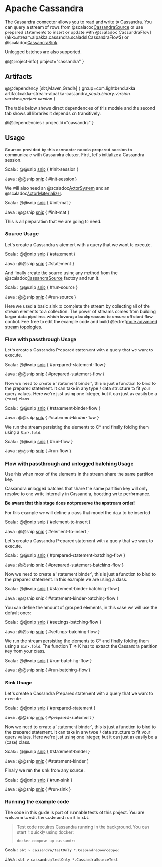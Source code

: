 # Apache Cassandra

The Cassandra connector allows you to read and write to Cassandra. You can query a stream of rows from @scaladoc[CassandraSource](akka.stream.alpakka.cassandra.scaladsl.CassandraSource$) or use prepared statements to insert or update with @scaladoc[CassandraFlow](akka.stream.alpakka.cassandra.scaladsl.CassandraFlow$) or @scaladoc[CassandraSink](akka.stream.alpakka.cassandra.scaladsl.CassandraSink$).

Unlogged batches are also supported. 

@@project-info{ project="cassandra" }

## Artifacts

@@dependency [sbt,Maven,Gradle] {
  group=com.lightbend.akka
  artifact=akka-stream-alpakka-cassandra_$scala.binary.version$
  version=$project.version$
}

The table below shows direct dependencies of this module and the second tab shows all libraries it depends on transitively.

@@dependencies { projectId="cassandra" }


## Usage

Sources provided by this connector need a prepared session to communicate with Cassandra cluster. First, let's initialize a Cassandra session.

Scala
: @@snip [snip](/cassandra/src/test/scala/docs/scaladsl/CassandraSourceSpec.scala) { #init-session }

Java
: @@snip [snip](/cassandra/src/test/java/docs/javadsl/CassandraSourceTest.java) { #init-session }

We will also need an @scaladoc[ActorSystem](akka.actor.ActorSystem) and an @scaladoc[ActorMaterializer](akka.stream.ActorMaterializer).

Scala
: @@snip [snip](/cassandra/src/test/scala/docs/scaladsl/CassandraSourceSpec.scala) { #init-mat }

Java
: @@snip [snip](/cassandra/src/test/java/docs/javadsl/CassandraSourceTest.java) { #init-mat }

This is all preparation that we are going to need.

### Source Usage

Let's create a Cassandra statement with a query that we want to execute.

Scala
: @@snip [snip](/cassandra/src/test/scala/docs/scaladsl/CassandraSourceSpec.scala) { #statement }

Java
: @@snip [snip](/cassandra/src/test/java/docs/javadsl/CassandraSourceTest.java) { #statement }

And finally create the source using any method from the @scaladoc[CassandraSource](akka.stream.alpakka.cassandra.CassandraSource$) factory and run it.

Scala
: @@snip [snip](/cassandra/src/test/scala/docs/scaladsl/CassandraSourceSpec.scala) { #run-source }

Java
: @@snip [snip](/cassandra/src/test/java/docs/javadsl/CassandraSourceTest.java) { #run-source }

Here we used a basic sink to complete the stream by collecting all of the stream elements to a collection. The power of streams comes from building larger data pipelines which leverage backpressure to ensure efficient flow control. Feel free to edit the example code and build @extref[more advanced stream topologies](akka-docs:scala/stream/stream-introduction).

### Flow with passthrough Usage

Let's create a Cassandra Prepared statement with a query that we want to execute.

Scala
: @@snip [snip](/cassandra/src/test/scala/docs/scaladsl/CassandraSourceSpec.scala) { #prepared-statement-flow }

Java
: @@snip [snip](/cassandra/src/test/java/docs/javadsl/CassandraSourceTest.java) { #prepared-statement-flow }

Now we need to create a 'statement binder', this is just a function to bind to the prepared statement. It can take in any type / data structure to fit your query values. Here we're just using one Integer, but it can just as easily be a (case) class.

Scala
: @@snip [snip](/cassandra/src/test/scala/docs/scaladsl/CassandraSourceSpec.scala) { #statement-binder-flow }

Java
: @@snip [snip](/cassandra/src/test/java/docs/javadsl/CassandraSourceTest.java) { #statement-binder-flow }

We run the stream persisting the elements to C* and finally folding them using a ```Sink.fold```.

Scala
: @@snip [snip](/cassandra/src/test/scala/docs/scaladsl/CassandraSourceSpec.scala) { #run-flow }

Java
: @@snip [snip](/cassandra/src/test/java/docs/javadsl/CassandraSourceTest.java) { #run-flow }

### Flow with passthrough and unlogged batching Usage

Use this when most of the elements in the stream share the same partition key. 

Cassandra unlogged batches that share the same partition key will only
resolve to one write internally in Cassandra, boosting write performance.

**Be aware that this stage does not preserve the upstream order!**

For this example we will define a class that model the data to be inserted

Scala
: @@snip [snip](/cassandra/src/test/scala/docs/scaladsl/CassandraSourceSpec.scala) { #element-to-insert }

Java
: @@snip [snip](/cassandra/src/test/java/docs/javadsl/CassandraSourceTest.java) { #element-to-insert }


Let's create a Cassandra Prepared statement with a query that we want to execute.

Scala
: @@snip [snip](/cassandra/src/test/scala/docs/scaladsl/CassandraSourceSpec.scala) { #prepared-statement-batching-flow }

Java
: @@snip [snip](/cassandra/src/test/java/docs/javadsl/CassandraSourceTest.java) { #prepared-statement-batching-flow }

Now we need to create a 'statement binder', this is just a function to bind to the prepared statement. In this example we are using a class.

Scala
: @@snip [snip](/cassandra/src/test/scala/docs/scaladsl/CassandraSourceSpec.scala) { #statement-binder-batching-flow }

Java
: @@snip [snip](/cassandra/src/test/java/docs/javadsl/CassandraSourceTest.java) { #statement-binder-batching-flow }

You can define the amount of grouped elements, in this case we will use the default ones:

Scala
: @@snip [snip](/cassandra/src/test/scala/docs/scaladsl/CassandraSourceSpec.scala) { #settings-batching-flow }

Java
: @@snip [snip](/cassandra/src/test/java/docs/javadsl/CassandraSourceTest.java) { #settings-batching-flow }


We run the stream persisting the elements to C* and finally folding them using a ```Sink.fold```. The function T => K has to extract the Cassandra partition key from your class.

Scala
: @@snip [snip](/cassandra/src/test/scala/docs/scaladsl/CassandraSourceSpec.scala) { #run-batching-flow }

Java
: @@snip [snip](/cassandra/src/test/java/docs/javadsl/CassandraSourceTest.java) { #run-batching-flow }


### Sink Usage

Let's create a Cassandra Prepared statement with a query that we want to execute.

Scala
: @@snip [snip](/cassandra/src/test/scala/docs/scaladsl/CassandraSourceSpec.scala) { #prepared-statement }

Java
: @@snip [snip](/cassandra/src/test/java/docs/javadsl/CassandraSourceTest.java) { #prepared-statement }

Now we need to create a 'statement binder', this is just a function to bind to the prepared statement. It can take in any type / data structure to fit your query values. Here we're just using one Integer, but it can just as easily be a (case) class.

Scala
: @@snip [snip](/cassandra/src/test/scala/docs/scaladsl/CassandraSourceSpec.scala) { #statement-binder }

Java
: @@snip [snip](/cassandra/src/test/java/docs/javadsl/CassandraSourceTest.java) { #statement-binder }

Finally we run the sink from any source.

Scala
: @@snip [snip](/cassandra/src/test/scala/docs/scaladsl/CassandraSourceSpec.scala) { #run-sink }

Java
: @@snip [snip](/cassandra/src/test/java/docs/javadsl/CassandraSourceTest.java) { #run-sink }


### Running the example code

The code in this guide is part of runnable tests of this project. You are welcome to edit the code and run it in sbt.

> Test code requires Cassandra running in the background. You can start it quickly using docker:
>
> `docker-compose up cassandra`

Scala
:   ```
    sbt
    > cassandra/testOnly *.CassandraSourceSpec
    ```

Java
:   ```
    sbt
    > cassandra/testOnly *.CassandraSourceTest
    ```
